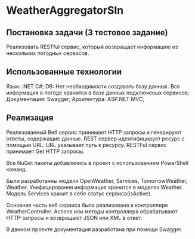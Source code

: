 # WeatherAggregatorSln
## Постановка задачи (3 тестовое задание)
Реализовать RESTful сервис, который возвращает информацию из нескольких погодных сервисов.

## Использованные технологии
Язык: .NET C#;
DB: Нет необходимости создавать базу данных. Вся информация о погоде хранится в базе данных подключеных сервисов;
Документация: Swagger;
Архитектура: ASP.NET MVC;

## Реализация

Реализованный Веб сервис принимает HTTP запросы и генерируют ответы, содержащие данные. REST сервер идентифицирует ресурс с помощью URL. URL указывает путь к ресурсу.
RESTFul сервис принимает Get HTTP запросы.

Все NuGet пакеты добавлялись в проект с использованием PowerShell команд.

Были разработанны модели OpenWeather, Services, TomorrowWeather, Weather. Унифицировання информация хранится в моделях Weather. Модель Services хранит в себе статус сервиса(isActive).

Основная часть веб сервиса была реализована в контроллере WeatherController. Actions или методы контроллера обрабатывают HTTP-запросы и возвращают JSON или XML в ответ.

В данном проекте документация разработана при помощи Swagger.

